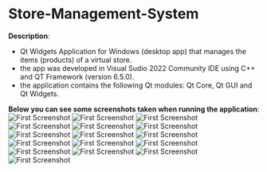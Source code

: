 # Store-Management-System
<strong>Description</strong>:
- Qt Widgets Application for Windows (desktop app) that manages the items (products) of a virtual store.
- the app was developed in Visual Sudio 2022 Community IDE using C++ and QT Framework (version 6.5.0).
- the application contains the following Qt modules: Qt Core, Qt GUI and Qt Widgets.

<strong>Below you can see some screenshots taken when running the application</strong>:
![First Screenshot](https://github.com/Ampersand25/Store-Management-System/blob/main/Screenshots/Screenshot%201.png)
![First Screenshot](https://github.com/Ampersand25/Store-Management-System/blob/main/Screenshots/Screenshot%202.png)
![First Screenshot](https://github.com/Ampersand25/Store-Management-System/blob/main/Screenshots/Screenshot%203.png)
![First Screenshot](https://github.com/Ampersand25/Store-Management-System/blob/main/Screenshots/Screenshot%204.png)
![First Screenshot](https://github.com/Ampersand25/Store-Management-System/blob/main/Screenshots/Screenshot%205.png)
![First Screenshot](https://github.com/Ampersand25/Store-Management-System/blob/main/Screenshots/Screenshot%206.png)
![First Screenshot](https://github.com/Ampersand25/Store-Management-System/blob/main/Screenshots/Screenshot%207.png)
![First Screenshot](https://github.com/Ampersand25/Store-Management-System/blob/main/Screenshots/Screenshot%208.png)
![First Screenshot](https://github.com/Ampersand25/Store-Management-System/blob/main/Screenshots/Screenshot%209.png)
![First Screenshot](https://github.com/Ampersand25/Store-Management-System/blob/main/Screenshots/Screenshot%2010.png)
![First Screenshot](https://github.com/Ampersand25/Store-Management-System/blob/main/Screenshots/Screenshot%2011.png)
![First Screenshot](https://github.com/Ampersand25/Store-Management-System/blob/main/Screenshots/Screenshot%2012.png)
![First Screenshot](https://github.com/Ampersand25/Store-Management-System/blob/main/Screenshots/Screenshot%2013.png)
![First Screenshot](https://github.com/Ampersand25/Store-Management-System/blob/main/Screenshots/Screenshot%2014.png)
![First Screenshot](https://github.com/Ampersand25/Store-Management-System/blob/main/Screenshots/Screenshot%2015.png)
![First Screenshot](https://github.com/Ampersand25/Store-Management-System/blob/main/Screenshots/Screenshot%2016.png)
